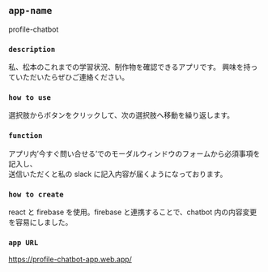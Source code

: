 ## `app-name`

profile-chatbot

### `description`

私、松本のこれまでの学習状況、制作物を確認できるアプリです。
興味を持っていただいたらぜひご連絡ください。

### `how to use`

選択肢からボタンをクリックして、次の選択肢へ移動を繰り返します。

### `function`

アプリ内’今すぐ問い合せる’でのモーダルウィンドウのフォームから必須事項を記入し、<br />
送信いただくと私の slack に記入内容が届くようになっております。

### `how to create`

react と firebase を使用。firebase と連携することで、chatbot 内の内容変更を容易にしました。

### `app URL`

https://profile-chatbot-app.web.app/
